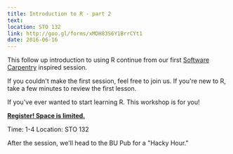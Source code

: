 ```yaml
---
title: Introduction to R - part 2
text: 
location: STO 132
link: http://goo.gl/forms/xMDH83S6Y1BrrCYt1
date: 2016-06-16
---
```


This follow up introduction to using R continue from our first [Software Carpentry](http://swcarpentry.github.io/shell-novice/) inspired session. 

If you couldn't make the first session, feel free to join us. If you're new to R, take a few minutes to review the first lesson.  

If you've ever wanted to start learning R. This workshop is for you! 

**[Register! Space is limited.](http://goo.gl/forms/xMDH83S6Y1BrrCYt1)**

Time: 1-4 
Location: STO 132

After the session, we'll head to the BU Pub for a "Hacky Hour." 